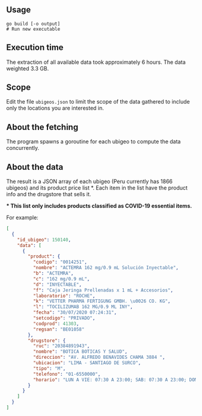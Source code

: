 ## Usage 

```
go build [-o output]
# Run new executable
```

## Execution time

The extraction of all available data took approximately 6 hours. The data weighted 3.3 GB.

## Scope

Edit the file  ```ubigeos.json``` to limit the scope of the data gathered to include only the locations you are interested in.

## About the fetching

The program spawns a goroutine for each ubigeo to compute the data concurrently.


## About the data

The result is a JSON array of each ubigeo (Peru currently has 1866 ubigeos) and its product price list *. Each item in the list have the product info and the drugstore that sells it.

**\* This list only includes products classified as COVID-19 essential items.**

For example:

```json
[
  {
    "id_ubigeo": 150140,
    "data": [
      {
        "product": {
          "codigo": "0014251",
          "nombre": "ACTEMRA 162 mg/0.9 mL Solución Inyectable",
          "b": "ACTEMRA",
          "c": "162 mg/0.9 mL",
          "d": "INYECTABLE",
          "f": "Caja Jeringa Prellenadas x 1 mL + Accesorios",
          "laboratorio": "ROCHE",
          "k": "VETTER PHARMA FERTIGUNG GMBH. \u0026 CO. KG",
          "l": "TOCILIZUMAB 162 MG/0.9 ML INY",
          "fecha": "30/07/2020 07:24:31",
          "setcodigo": "PRIVADO",
          "codprod": 41303,
          "regsan": "BE01058"
        },
        "drugstore": {
          "ruc": "20384891943",
          "nombre": "BOTICA BOTICAS Y SALUD",
          "direccion": "AV. ALFREDO BENAVIDES CHAMA 3884 ",
          "ubicacion": "LIMA - SANTIAGO DE SURCO",
          "tipo": "M",
          "telefono": "01-6550000",
          "horario": "LUN A VIE: 07:30 A 23:00; SAB: 07:30 A 23:00; DOM: 08:00 A 20:30"
        }
      }
    ]
  }
]
```
